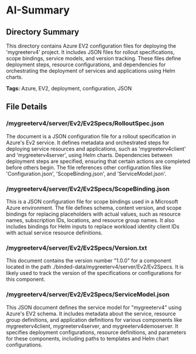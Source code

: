 # AI-Summary
## Directory Summary
This directory contains Azure EV2 configuration files for deploying the 'mygreeterv4' project. It includes JSON files for rollout specifications, scope bindings, service models, and version tracking. These files define deployment steps, resource configurations, and dependencies for orchestrating the deployment of services and applications using Helm charts.

**Tags:** Azure, EV2, deployment, configuration, JSON

## File Details
    
### /mygreeterv4/server/Ev2/Ev2Specs/RolloutSpec.json
The document is a JSON configuration file for a rollout specification in Azure's Ev2 service. It defines metadata and orchestrated steps for deploying service resources and applications, such as 'mygreeterv4client' and 'mygreeterv4server', using Helm charts. Dependencies between deployment steps are specified, ensuring that certain actions are completed before others begin. The file references other configuration files like 'Configuration.json', 'ScopeBinding.json', and 'ServiceModel.json'.

### /mygreeterv4/server/Ev2/Ev2Specs/ScopeBinding.json
This is a JSON configuration file for scope bindings used in a Microsoft Azure environment. The file defines schema, content version, and scope bindings for replacing placeholders with actual values, such as resource names, subscription IDs, locations, and resource group names. It also includes bindings for Helm inputs to replace workload identity client IDs with actual service resource definitions.

### /mygreeterv4/server/Ev2/Ev2Specs/Version.txt
This document contains the version number "1.0.0" for a component located in the path ./binded-data/mygreeterv4/server/Ev2/Ev2Specs. It is likely used to track the version of the specifications or configurations for this component.

### /mygreeterv4/server/Ev2/Ev2Specs/ServiceModel.json
This JSON document defines the service model for "mygreeterv4" using Azure's EV2 schema. It includes metadata about the service, resource group definitions, and application definitions for various components like mygreeterv4client, mygreeterv4server, and mygreeterv4demoserver. It specifies deployment configurations, resource definitions, and parameters for these components, including paths to templates and Helm chart configurations.
